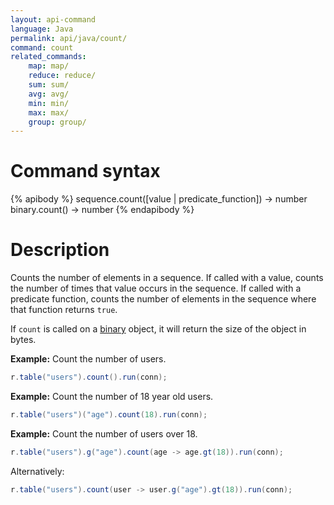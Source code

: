```yaml
---
layout: api-command
language: Java
permalink: api/java/count/
command: count
related_commands:
    map: map/
    reduce: reduce/
    sum: sum/
    avg: avg/
    min: min/
    max: max/
    group: group/
---
```


# Command syntax #

{% apibody %}
sequence.count([value | predicate_function]) &rarr; number
binary.count() &rarr; number
{% endapibody %}

# Description #

Counts the number of elements in a sequence.  If called with a value,
counts the number of times that value occurs in the sequence.  If
called with a predicate function, counts the number of elements in the
sequence where that function returns `true`.

If `count` is called on a [binary](/api/java/binary) object, it will return the size of the object in bytes.

__Example:__ Count the number of users.

```java
r.table("users").count().run(conn);
```

__Example:__ Count the number of 18 year old users.

```java
r.table("users")("age").count(18).run(conn);
```

__Example:__ Count the number of users over 18.

```java
r.table("users").g("age").count(age -> age.gt(18)).run(conn);
```

Alternatively:

```java
r.table("users").count(user -> user.g("age").gt(18)).run(conn);
```
